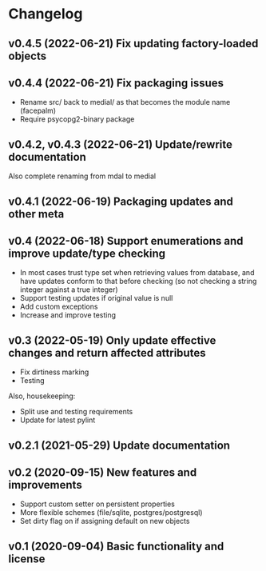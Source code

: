 # Changelog

## v0.4.5 (2022-06-21) Fix updating factory-loaded objects

## v0.4.4 (2022-06-21) Fix packaging issues

* Rename src/ back to medial/ as that becomes the module name (facepalm)
* Require psycopg2-binary package

## v0.4.2, v0.4.3 (2022-06-21) Update/rewrite documentation

Also complete renaming from mdal to medial

## v0.4.1 (2022-06-19) Packaging updates and other meta


## v0.4 (2022-06-18) Support enumerations and improve update/type checking

* In most cases trust type set when retrieving values from database, and have
  updates conform to that before checking (so not checking a string integer
  against a true integer)
* Support testing updates if original value is null
* Add custom exceptions
* Increase and improve testing

## v0.3 (2022-05-19) Only update effective changes and return affected attributes

* Fix dirtiness marking
* Testing

Also, housekeeping:

* Split use and testing requirements
* Update for latest pylint

## v0.2.1 (2021-05-29) Update documentation


## v0.2 (2020-09-15) New features and improvements

* Support custom setter on persistent properties
* More flexible schemes (file/sqlite, postgres/postgresql)
* Set dirty flag on if assigning default on new objects

## v0.1 (2020-09-04) Basic functionality and license


